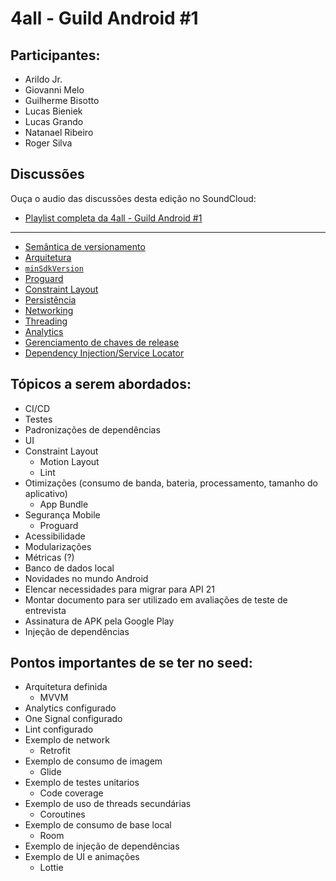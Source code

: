 # 4all - Guild Android #1

## Participantes: ##

* Arildo Jr.
* Giovanni Melo
* Guilherme Bisotto
* Lucas Bieniek
* Lucas Grando
* Natanael Ribeiro
* Roger Silva

## Discussões

Ouça o audio das discussões desta edição no SoundCloud:

* [Playlist completa da 4all - Guild Android #1](https://soundcloud.com/roger-silva-941993496/sets/4all-guild-android-1)

---

* [Semântica de versionamento](https://soundcloud.com/roger-silva-941993496/guild-android-1-semantic?in=roger-silva-941993496/sets/4all-guild-android-1)
* [Arquitetura](https://soundcloud.com/roger-silva-941993496/guild-android-1-arch?in=roger-silva-941993496/sets/4all-guild-android-1)
* [`minSdkVersion`](https://soundcloud.com/roger-silva-941993496/guild-android-1-api-21?in=roger-silva-941993496/sets/4all-guild-android-1)
* [Proguard](https://soundcloud.com/roger-silva-941993496/guild-android-1-proguard?in=roger-silva-941993496/sets/4all-guild-android-1)
* [Constraint Layout](https://soundcloud.com/roger-silva-941993496/guild-android-1-constraint?in=roger-silva-941993496/sets/4all-guild-android-1)
* [Persistência](https://soundcloud.com/roger-silva-941993496/guild-android-1-data?in=roger-silva-941993496/sets/4all-guild-android-1)
* [Networking](https://soundcloud.com/roger-silva-941993496/guild-android-1-networking?in=roger-silva-941993496/sets/4all-guild-android-1)
* [Threading](https://soundcloud.com/roger-silva-941993496/guild-android-1-threading?in=roger-silva-941993496/sets/4all-guild-android-1)
* [Analytics](https://soundcloud.com/roger-silva-941993496/guild-android-1-analytics?in=roger-silva-941993496/sets/4all-guild-android-1)
* [Gerenciamento de chaves de release](https://soundcloud.com/roger-silva-941993496/guild-android-1-key-management?in=roger-silva-941993496/sets/4all-guild-android-1)
* [Dependency Injection/Service Locator](https://soundcloud.com/roger-silva-941993496/guild-android-1-dep-injection?in=roger-silva-941993496/sets/4all-guild-android-1)

## Tópicos a serem abordados:

* CI/CD
* Testes
* Padronizações de dependências
* UI
* Constraint Layout
  * Motion Layout
  * Lint
* Otimizações (consumo de banda, bateria, processamento, tamanho do aplicativo)
  * App Bundle
* Segurança Mobile
  * Proguard
* Acessibilidade
* Modularizações
* Métricas (?)
* Banco de dados local
* Novidades no mundo Android
* Elencar necessidades para migrar para API 21
* Montar documento para ser utilizado em avaliações de teste de entrevista
* Assinatura de APK pela Google Play
* Injeção de dependências
	
## Pontos importantes de se ter no seed:

* Arquitetura definida
  * MVVM
* Analytics configurado
* One Signal configurado
* Lint configurado
* Exemplo de network
  * Retrofit
* Exemplo de consumo de imagem
  * Glide
* Exemplo de testes unitarios
  * Code coverage
* Exemplo de uso de threads secundárias
  * Coroutines
* Exemplo de consumo de base local 
  * Room
* Exemplo de injeção de dependências
* Exemplo de UI e animações
  * Lottie
